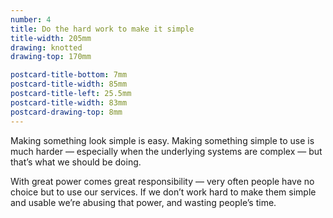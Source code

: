 ```yaml
---
number: 4
title: Do the hard work to make it simple
title-width: 205mm
drawing: knotted
drawing-top: 170mm

postcard-title-bottom: 7mm
postcard-title-width: 85mm
postcard-title-left: 25.5mm
postcard-title-width: 83mm
postcard-drawing-top: 8mm
---
```


Making something look simple is easy. Making something simple to use is much harder — especially when the underlying systems are complex — but that’s what we should be doing.

With great power comes great responsibility — very often people have no choice but to use our services. If we don’t work hard to make them simple and usable we’re abusing that power, and wasting people’s time.
